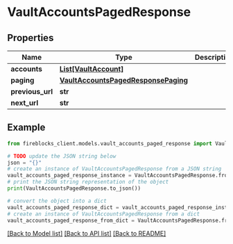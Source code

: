 # VaultAccountsPagedResponse


## Properties

Name | Type | Description | Notes
------------ | ------------- | ------------- | -------------
**accounts** | [**List[VaultAccount]**](VaultAccount.md) |  | [optional] 
**paging** | [**VaultAccountsPagedResponsePaging**](VaultAccountsPagedResponsePaging.md) |  | [optional] 
**previous_url** | **str** |  | [optional] 
**next_url** | **str** |  | [optional] 

## Example

```python
from fireblocks_client.models.vault_accounts_paged_response import VaultAccountsPagedResponse

# TODO update the JSON string below
json = "{}"
# create an instance of VaultAccountsPagedResponse from a JSON string
vault_accounts_paged_response_instance = VaultAccountsPagedResponse.from_json(json)
# print the JSON string representation of the object
print(VaultAccountsPagedResponse.to_json())

# convert the object into a dict
vault_accounts_paged_response_dict = vault_accounts_paged_response_instance.to_dict()
# create an instance of VaultAccountsPagedResponse from a dict
vault_accounts_paged_response_from_dict = VaultAccountsPagedResponse.from_dict(vault_accounts_paged_response_dict)
```
[[Back to Model list]](../README.md#documentation-for-models) [[Back to API list]](../README.md#documentation-for-api-endpoints) [[Back to README]](../README.md)


